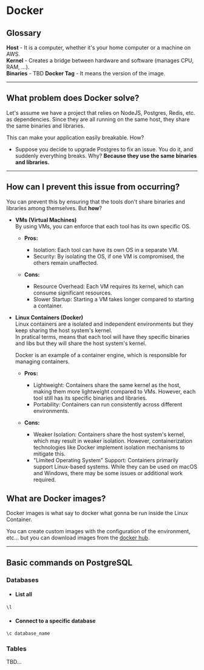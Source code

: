 # Docker

## Glossary

**Host** - It is a computer, whether it's your home computer or a machine on AWS.  
**Kernel** - Creates a bridge between hardware and software (manages CPU, RAM, ...).  
**Binaries** - TBD
**Docker Tag** - It means the version of the image.

---

## What problem does Docker solve?

Let's assume we have a project that relies on NodeJS, Postgres, Redis, etc. as dependencies. Since they are all running on the same host, they share the same binaries and libraries.

This can make your application easily breakable. How? 
- Suppose you decide to upgrade Postgres to fix an issue. You do it, and suddenly everything breaks. Why? **Because they use the same binaries and libraries.**

---

## How can I prevent this issue from occurring?

You can prevent this by ensuring that the tools don't share binaries and libraries among themselves. But **how**?

- **VMs (Virtual Machines)**  
  By using VMs, you can enforce that each tool has its own specific OS.   

    - **Pros:** 
      - Isolation: Each tool can have its own OS in a separate VM.
      - Security: By isolating the OS, if one VM is compromised, the others remain unaffected.

    - **Cons:**
      - Resource Overhead: Each VM requires its kernel, which can consume significant resources.
      - Slower Startup: Starting a VM takes longer compared to starting a container. 

- **Linux Containers (Docker)**  
  Linux containers are a isolated and independent environments but they keep sharing the host system's kernel.  
  In pratical terms, means that each tool will have they specific binaries and libs but they will share the host system's kernel.  
  
  Docker is an example of a container engine, which is responsible for managing containers. 

    - **Pros:** 
      - Lightweight: Containers share the same kernel as the host, making them more lightweight compared to VMs. However, each tool still has its specific binaries and libraries.
      - Portability: Containers can run consistently across different environments.

    - **Cons:**
      - Weaker Isolation: Containers share the host system's kernel, which may result in weaker isolation. However, containerization technologies like Docker implement isolation mechanisms to mitigate this.
      - "Limited Operating System" Support: Containers primarily support Linux-based systems. While they can be used on macOS and Windows, there may be some issues or additional work required.

## What are Docker images?
Docker images is what say to docker what gonna be run inside the Linux Container. 
 
You can create custom images with the configuration of the environment, etc... but you can download images from the [docker hub](https://hub.docker.com/).  

---

## Basic commands on PostgreSQL

### Databases
  - #### List all
  
  ```mysql
  \l
  ```
  
  - #### Connect to a specific database
  
  ```mysql
 \c database_name
  ```
  
### Tables
 TBD...

